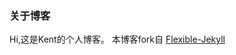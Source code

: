 ### 关于博客

Hi,这是Kent的个人博客。
本博客fork自 [Flexible-Jekyll](https://artemsheludko.github.io/flexible-jekyll/)
